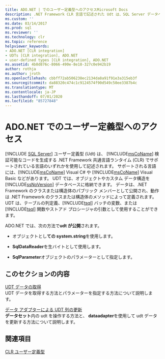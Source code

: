 ```yaml
---
title: ADO.NET | でのユーザー定義型へのアクセスMicrosoft Docs
description: .NET Framework CLR 言語で記述された Udt は、SQL Server データベースがオブジェクトとカスタムデータ構造を格納できるようにします。 ADO.NET では、プロバイダーは Udt を公開します。
ms.custom: ''
ms.date: 03/14/2017
ms.prod: sql
ms.reviewer: ''
ms.technology: clr
ms.topic: reference
helpviewer_keywords:
- ADO.NET [CLR integration]
- UDTs [CLR integration], ADO.NET
- user-defined types [CLR integration], ADO.NET
ms.assetid: 4b0d876c-8066-490e-8e18-327c0e942b19
author: rothja
ms.author: jroth
ms.openlocfilehash: cbbff72ab506238ec2134da8a91f91e3a315eb3f
ms.sourcegitcommit: da88320c474c1c9124574f90d549c50ee3387b4c
ms.translationtype: MT
ms.contentlocale: ja-JP
ms.lasthandoff: 07/01/2020
ms.locfileid: "85727848"
---
```

# <a name="accessing-user-defined-types-in-adonet"></a>ADO.NET でのユーザー定義型へのアクセス
 [!INCLUDE [SQL Server](../../includes/applies-to-version/sqlserver.md)]
  ユーザー定義型 (Udt) は、 [!INCLUDE[msCoName](../../includes/msconame-md.md)] 検証可能なコードを生成する .NET Framework 共通言語ランタイム (CLR) でサポートされている言語のいずれかを使用して記述されます。 サポートされる言語には、[!INCLUDE[msCoName](../../includes/msconame-md.md)] Visual C# や [!INCLUDE[msCoName](../../includes/msconame-md.md)] Visual Basic などがあります。 UDT では、オブジェクトやカスタム データ構造を [!INCLUDE[ssNoVersion](../../includes/ssnoversion-md.md)] データベースに格納できます。 データは、.NET Framework のクラスまたは構造体のパブリック メンバーとして公開され、動作は .NET Framework のクラスまたは構造体のメソッドによって定義されます。 UDT は、テーブルの列定義、[!INCLUDE[tsql](../../includes/tsql-md.md)] バッチの変数、または [!INCLUDE[tsql](../../includes/tsql-md.md)] 関数やストアド プロシージャの引数として使用することができます。  
  
 ADO.NET では、次の方法で**udt が公開**されます。  
  
-   オブジェクトとし**ての system.string**を使用します。  
  
-   **SqlDataReader**を生バイトとして使用します。  
  
-   **SqlParameter**オブジェクトのパラメーターとして指定します。  
  
## <a name="in-this-section"></a>このセクションの内容  
 [UDT データの取得](../../relational-databases/clr-integration-database-objects-user-defined-types/accessing-user-defined-types-retrieving-udt-data.md)  
 UDT データを取得する方法とパラメーターを指定する方法について説明します。  
  
 [データ アダプターによる UDT 列の更新](../../relational-databases/clr-integration-database-objects-user-defined-types/accessing-user-defined-types-updating-udt-columns-with-dataadapters.md)  
 **データセット**内の udt を操作する方法と、 **dataadapter**を使用して udt データを更新する方法について説明します。  
  
## <a name="see-also"></a>関連項目  
 [CLR ユーザー定義型](../../relational-databases/clr-integration-database-objects-user-defined-types/clr-user-defined-types.md)  
  
  
